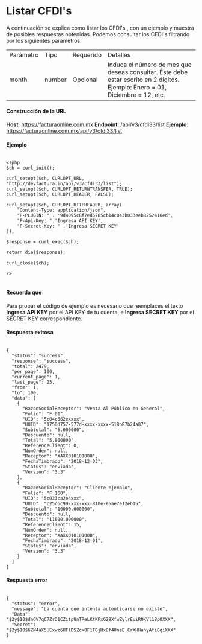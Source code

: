 # Listar CFDI's

A continuación se explica como listar los CFDI's , con un ejemplo y  muestra de posibles respuestas obtenidas.
Podemos consultar los CFDI's filtrando por los siguientes parámetros:

<table>
  <tr>
    <td>Parámetro</td>
    <td>Tipo</td>
    <td>Requerido</td>
    <td>Detalles</td>
  </tr>
  <tr>
    <td>month</td>
    <td>number</td>
    <td>Opcional</td>
    <td>Induca el número de mes que deseas consultar. Éste debe estar escrito en 2 dígitos.  
    Ejemplo: Enero = 01, Diciembre = 12, etc.</td>
  </tr>
</table>


#### Construcción de la URL

**Host**: https://facturaonline.com.mx
**Endpoint**:  /api/v3/cfdi33/list
**Ejemplo**:  https://facturaonline.com.mx/api/v3/cfdi33/list


#### Ejemplo

```

<?php
$ch = curl_init();

curl_setopt($ch, CURLOPT_URL, "http://devfactura.in/api/v3/cfdi33/list");
curl_setopt($ch, CURLOPT_RETURNTRANSFER, TRUE);
curl_setopt($ch, CURLOPT_HEADER, FALSE);

curl_setopt($ch, CURLOPT_HTTPHEADER, array(
    "Content-Type: application/json",
    "F-PLUGIN: " . '9d4095c8f7ed5785cb14c0e3b033eeb8252416ed',
    "F-Api-Key: ".'Ingresa API KEY',
    "F-Secret-Key: " .'Ingresa SECRET KEY'
));

$response = curl_exec($ch);

return die($response);

curl_close($ch);

?>


```


#### Recuerda que

Para probar el código de ejemplo es necesario que reemplaces el texto  **Ingresa API KEY**  por el API KEY de tu cuenta, e **Ingresa SECRET KEY**  por el SECRET KEY correspondiente.


#### Respuesta exitosa

```

{
  "status": "success",
  "response": "success",
  "total": 2479,
  "per_page": 100,
  "current_page": 1,
  "last_page": 25,
  "from": 1,
  "to": 100,
  "data": [
    {
      "RazonSocialReceptor": "Venta Al Público en General",
      "Folio": "F 01",
      "UID": "5c04c662exxxx",
      "UUID": "1750d757-577d-xxxx-xxxx-518b87b24a87",
      "Subtotal": "5.000000",
      "Descuento": null,
      "Total": "5.800000",
      "ReferenceClient": 0,
      "NumOrder": null,
      "Receptor": "XAXX010101000",
      "FechaTimbrado": "2018-12-03",
      "Status": "enviada",
      "Version": "3.3"
    },
    {
      "RazonSocialReceptor": "Cliente ejemplo",
      "Folio": "F 160",
      "UID": "5c033ca2e4xxx",
      "UUID": "c25c6c99-xxx-xxx-810e-e5ae7e12eb15",
      "Subtotal": "10000.000000",
      "Descuento": null,
      "Total": "11600.000000",
      "ReferenceClient": 15,
      "NumOrder": null,
      "Receptor": "XAXX010101000",
      "FechaTimbrado": "2018-12-01",
      "Status": "enviada",
      "Version": "3.3"
    }
  ]
}

```


#### Respuesta error

```

{
  "status": "error",
  "message": "La cuenta que intenta autenticarse no existe",
  "Data": "$2y$10$dnOV7qC7ZrD1CZitpUnTReLKtKPxG29XfwZylrEuiR0KVl18pOXXX",
  "Secret": "$2y$10$6ZN4aX5UExwz6HFlDSZcxOF1TGjHx8f40neE.CrXHHahyAfi8qiXXX"
}

```
